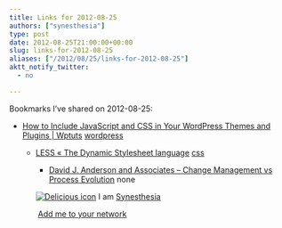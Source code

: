 ```yaml
---
title: Links for 2012-08-25
authors: ["synesthesia"]
type: post
date: 2012-08-25T21:00:00+00:00
slug: links-for-2012-08-25 
aliases: ["/2012/08/25/links-for-2012-08-25"]
aktt_notify_twitter:
  - no

---
```

Bookmarks I&#8217;ve shared on 2012-08-25:

  * [How to Include JavaScript and CSS in Your WordPress Themes and Plugins | Wptuts][1] 
    [wordpress][2] </li> 
    
      * [LESS &laquo; The Dynamic Stylesheet language][3] 
        [css][4] </li> 
        
          * [David J. Anderson and Associates &#8211; Change Management vs Process Evolution][5] 
            none</li> </ul> 
            
            <p class="deliciouslink">
              <a href="https://del.icio.us/synesthesia" title="See all my bookmarks on del.icio.us"><img src="https://www.synesthesia.co.uk/images/deliciousicon.jpg" alt="Delicious icon" /></a>&nbsp;I am <a href="https://del.icio.us/synesthesia" title="See all my bookmarks on del.icio.us">Synesthesia</a>
            </p>
            
            <p class="deliciouslink">
              <a href="https://del.icio.us/network?add=synesthesia" title="Add me to your del.icio.us network"><img src="https://www.synesthesia.co.uk/images/add.gif" alt="" /></a>&nbsp;<a href="https://del.icio.us/network?add=synesthesia" title="Add me to your del.icio.us network">Add me to your network</a>
            </p>

 [1]: https://wp.tutsplus.com/articles/how-to-include-javascript-and-css-in-your-wordpress-themes-and-plugins/
 [2]: https://www.delicious.com/synesthesia/wordpress
 [3]: https://lesscss.org/
 [4]: https://www.delicious.com/synesthesia/css
 [5]: https://agilemanagement.net/index.php/Blog/change_management_vs_process_evolution/